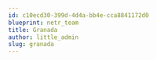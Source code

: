```yaml
---
id: c10ecd30-399d-4d4a-bb4e-cca8841172d0
blueprint: netr_team
title: Granada
author: little_admin
slug: granada
---
```

